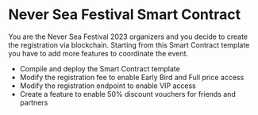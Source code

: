# Never Sea Festival Smart Contract

You are the Never Sea Festival 2023 organizers and you decide to create the registration via blockchain.
Starting from this Smart Contract template you have to add more features to coordinate the event.

* Compile and deploy the Smart Contract template
* Modify the registration fee to enable Early Bird and Full price access
* Modify the registration endpoint to enable VIP access
* Create a feature to enable 50% discount vouchers for friends and partners
